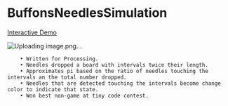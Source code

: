 # BuffonsNeedlesSimulation

[Interactive Demo](https://www.ktbyte.com/projects/project/8221/submission-2016-november-ktbyte-1k-contest-rocky-zhang)

![Uploading image.png…]()

		• Written for Processing.
		• Needles dropped a board with intervals twice their length.
		• Approximates pi based on the ratio of needles touching the intervals an the total number dropped.
		• Needles that are detected touching the intervals become change color to indicate that state.
		• Won best non-game at tiny code contest.
